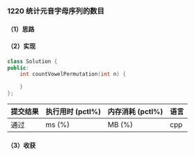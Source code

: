### 1220 统计元音字母序列的数目

#### （1）思路

#### （2）实现

```cpp
class Solution {
public:
    int countVowelPermutation(int n) {

    }
};
```

| 提交结果 | 执行用时 (pctl%) | 内存消耗 (pctl%) | 语言 |
|:---------|:-----------------|:-----------------|:-----|
| 通过     |  ms (%)   |  MB (%)  | cpp  |

#### （3）收获
